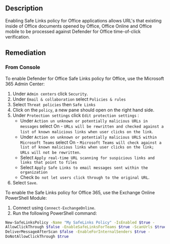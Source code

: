 ## Description

Enabling Safe Links policy for Office applications allows URL's that existing inside of Office documents opened by Office, Office Online and Office mobile to be processed against Defender for Office time-of-click verification.

## Remediation

### From Console

To enable Defender for Office Safe Links policy for Office, use the Microsoft 365 Admin Center:

1. Under `Admin centers` click `Security`.
2. Under `Email & collaboration` select `Policies & rules`
3. Select `Threat policies` then `Safe Links`
4. Click on the `policy`, a new pane should open on the right hand side.
5. Under `Protection settings` click `Edit protection settings` :
   - Under `Action un unknown or potentially malicious URLs in messages` select On - `URLs will be rewritten and checked against a list of known malicious links when user clicks on the link`.
   - Under `Action on unknown or potentially malicious URLS within Microsoft Teams` select On - `Microsoft Teams will check against a list of known malicious links when user clicks on the link; URLs will not be rewritten`.
   - Select `Apply real-time URL scanning for suspicious links and links that point to files`
   - Select `Apply Safe Links to email messages sent within the organization`
   - Check `Do not let users click through to the original URL`.
6. Select `Save`.

To enable the Safe Links policy for Office 365, use the Exchange Online PowerShell Module:

1. Connect using `Connect-ExchangeOnline`.
2. Run the following PowerShell command:

```bash
New-SafeLinksPolicy -Name "My SafeLinks Policy" -IsEnabled $true -
AllowClickThrough $false -EnableSafeLinksForTeams $true -ScanUrls $true -
DeliverMessageAfterScan $false -EnableForInternalSenders $true -
DoNotAllowClickThrough $true
````
